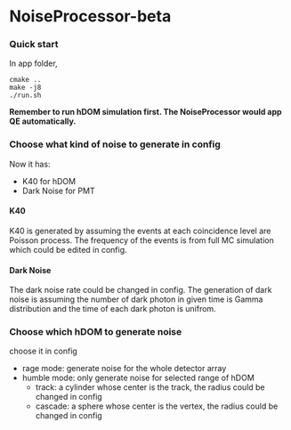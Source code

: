 # NoiseProcessor-beta
### Quick start
In app folder, 
```
cmake ..
make -j8
./run.sh
```
**Remember to run hDOM simulation first. The NoiseProcessor would app QE automatically.**

### Choose what kind of noise to generate in config
Now it has:
- K40 for hDOM
- Dark Noise for PMT

#### K40
K40 is generated by assuming the events at each coincidence level are Poisson process. The frequency of the events is from full MC simulation which could be edited in config.

#### Dark Noise
The dark noise rate could be changed in config. The generation of dark noise is assuming the number of dark photon in given time is Gamma distribution and the time of each dark photon is unifrom.

### Choose which hDOM to generate noise
choose it in config
- rage mode: generate noise for the whole detector array
- humble mode: only generate noise for selected range of hDOM
  - track: a cylinder whose center is the track, the radius could be changed in config
  - cascade: a sphere whose center is the vertex, the radius could be changed in config
